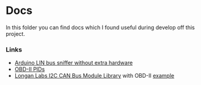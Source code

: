 # Docs

In this folder you can find docs which I found useful during develop off this project.

### Links

- [Arduino LIN bus sniffer without extra hardware](https://forum.arduino.cc/t/lin-bus-reader/480352/20)
- [OBD-II PIDs](https://en.wikipedia.org/wiki/OBD-II_PIDs)
- [Longan Labs I2C CAN Bus Module Library](https://github.com/Longan-Labs/I2C_CAN_Arduino) with OBD-II [example](https://github.com/Longan-Labs/I2C_CAN_Arduino/tree/main/examples/OBDII_PIDs)
